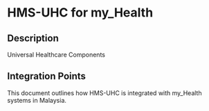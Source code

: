 # HMS-UHC for my_Health

## Description

Universal Healthcare Components

## Integration Points

This document outlines how HMS-UHC is integrated with my_Health systems in Malaysia.

